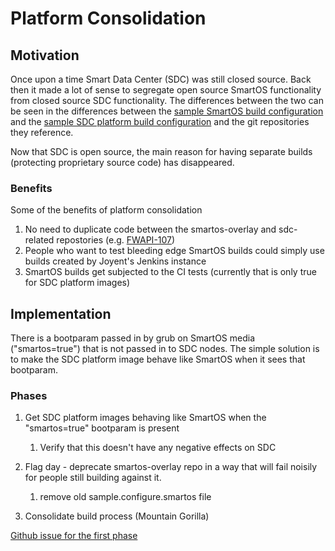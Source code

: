 # Platform Consolidation

## Motivation

Once upon a time Smart Data Center (SDC) was still closed source. Back
then it made a lot of sense to segregate open source SmartOS
functionality from closed source SDC functionality.
The differences between the two can be seen in the differences between
the [sample SmartOS build configuration](https://github.com/joyent/smartos-live/blob/master/sample.configure.smartos)
and the [sample SDC platform build configuration](https://github.com/joyent/smartos-live/blob/master/sample.configure.sdc)
and the git repositories they reference.

Now that SDC is open source, the main reason for having separate builds
(protecting proprietary source code) has disappeared.

### Benefits

Some of the benefits of platform consolidation

1. No need to duplicate code between the smartos-overlay and
   sdc-related repostories (e.g.
   [FWAPI-107](https://smartos.org/bugview/FWAPI-107))
2. People who want to test bleeding edge SmartOS builds could simply
   use builds created by Joyent's Jenkins instance
3. SmartOS builds get subjected to the CI tests (currently that is only
   true for SDC platform images)

## Implementation

There is a bootparam passed in by grub on SmartOS media ("smartos=true")
that is not passed in to SDC nodes.
The simple solution is to make the SDC platform image behave like
SmartOS when it sees that bootparam.

### Phases

1. Get SDC platform images behaving like SmartOS when the
   "smartos=true" bootparam is present
   1. Verify that this doesn't have any negative effects on SDC

2. Flag day - deprecate smartos-overlay repo in a way that will fail
   noisily for people still building against it.
   1. remove old sample.configure.smartos file

3. Consolidate build process (Mountain Gorilla)

[Github issue for the first phase](https://github.com/joyent/sdc-platform/issues/3)
